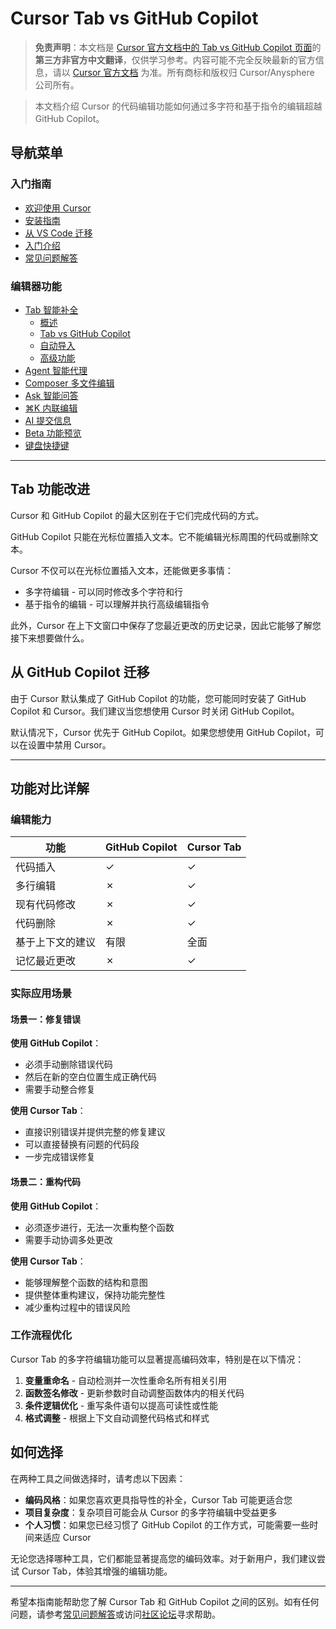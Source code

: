 # Cursor Tab vs GitHub Copilot

> **免责声明**：本文档是 [Cursor 官方文档中的 Tab vs GitHub Copilot 页面](https://docs.cursor.com/tab/from-gh-copilot)的**第三方非官方中文翻译**，仅供学习参考。内容可能不完全反映最新的官方信息，请以 [Cursor 官方文档](https://docs.cursor.com) 为准。所有商标和版权归 Cursor/Anysphere 公司所有。

> 本文档介绍 Cursor 的代码编辑功能如何通过多字符和基于指令的编辑超越 GitHub Copilot。

## 导航菜单

### 入门指南
* [欢迎使用 Cursor](/cursor-welcome)
* [安装指南](/cursor-install)
* [从 VS Code 迁移](/cursor-migrate-vscode)
* [入门介绍](/cursor-introduction)
* [常见问题解答](/cursor-faq)

### 编辑器功能
* [Tab 智能补全](/cursor-tab)
  * [概述](/cursor-tab)
  * [Tab vs GitHub Copilot](#cursor-tab-vs-github-copilot)
  * [自动导入](/cursor-auto-import)
  * [高级功能](/cursor-tab-advanced)
* [Agent 智能代理](/cursor-agent)
* [Composer 多文件编辑](/cursor-composer)
* [Ask 智能问答](/cursor-ask)
* [⌘K 内联编辑](/cursor-cmd-k)
* [AI 提交信息](/cursor-commit)
* [Beta 功能预览](/cursor-beta)
* [键盘快捷键](/cursor-shortcuts)

---

## Tab 功能改进

Cursor 和 GitHub Copilot 的最大区别在于它们完成代码的方式。

GitHub Copilot 只能在光标位置插入文本。它不能编辑光标周围的代码或删除文本。

Cursor 不仅可以在光标位置插入文本，还能做更多事情：

* 多字符编辑 - 可以同时修改多个字符和行
* 基于指令的编辑 - 可以理解并执行高级编辑指令

此外，Cursor 在上下文窗口中保存了您最近更改的历史记录，因此它能够了解您接下来想要做什么。

## 从 GitHub Copilot 迁移

由于 Cursor 默认集成了 GitHub Copilot 的功能，您可能同时安装了 GitHub Copilot 和 Cursor。我们建议当您想使用 Cursor 时关闭 GitHub Copilot。

默认情况下，Cursor 优先于 GitHub Copilot。如果您想使用 GitHub Copilot，可以在设置中禁用 Cursor。

---

## 功能对比详解

### 编辑能力

| 功能 | GitHub Copilot | Cursor Tab |
|------|---------------|------------|
| 代码插入 | ✓ | ✓ |
| 多行编辑 | ✗ | ✓ |
| 现有代码修改 | ✗ | ✓ |
| 代码删除 | ✗ | ✓ |
| 基于上下文的建议 | 有限 | 全面 |
| 记忆最近更改 | ✗ | ✓ |

### 实际应用场景

#### 场景一：修复错误

**使用 GitHub Copilot**：
- 必须手动删除错误代码
- 然后在新的空白位置生成正确代码
- 需要手动整合修复

**使用 Cursor Tab**：
- 直接识别错误并提供完整的修复建议
- 可以直接替换有问题的代码段
- 一步完成错误修复

#### 场景二：重构代码

**使用 GitHub Copilot**：
- 必须逐步进行，无法一次重构整个函数
- 需要手动协调多处更改

**使用 Cursor Tab**：
- 能够理解整个函数的结构和意图
- 提供整体重构建议，保持功能完整性
- 减少重构过程中的错误风险

### 工作流程优化

Cursor Tab 的多字符编辑功能可以显著提高编码效率，特别是在以下情况：

1. **变量重命名** - 自动检测并一次性重命名所有相关引用
2. **函数签名修改** - 更新参数时自动调整函数体内的相关代码
3. **条件逻辑优化** - 重写条件语句以提高可读性或性能
4. **格式调整** - 根据上下文自动调整代码格式和样式

## 如何选择

在两种工具之间做选择时，请考虑以下因素：

- **编码风格**：如果您喜欢更具指导性的补全，Cursor Tab 可能更适合您
- **项目复杂度**：复杂项目可能会从 Cursor 的多字符编辑中受益更多
- **个人习惯**：如果您已经习惯了 GitHub Copilot 的工作方式，可能需要一些时间来适应 Cursor

无论您选择哪种工具，它们都能显著提高您的编码效率。对于新用户，我们建议尝试 Cursor Tab，体验其增强的编辑功能。

---

希望本指南能帮助您了解 Cursor Tab 和 GitHub Copilot 之间的区别。如有任何问题，请参考[常见问题解答](/cursor-faq)或访问[社区论坛](https://forum.cursor.com)寻求帮助。 